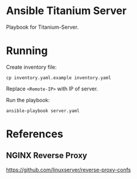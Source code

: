 # Ansible Titanium Server

Playbook for Titanium-Server.

# Running

Create inventory file:

```
cp inventory.yaml.example inventory.yaml
```

Replace `<Remote-IP>` with IP of server.

Run the playbook:

```
ansible-playbook server.yaml
```

# References

## NGINX Reverse Proxy

https://github.com/linuxserver/reverse-proxy-confs